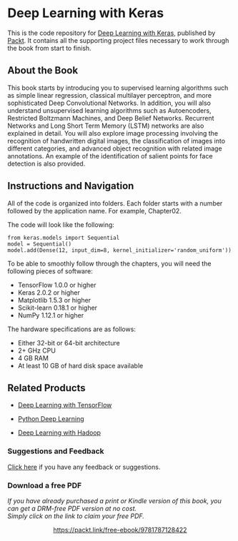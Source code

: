 # Deep Learning with Keras
This is the code repository for [Deep Learning with Keras](https://www.packtpub.com/big-data-and-business-intelligence/deep-learning-keras?utm_source=github&utm_medium=repository&utm_campaign=9781787128422), published by [Packt](https://www.packtpub.com/?utm_source=github). It contains all the supporting project files necessary to work through the book from start to finish.
## About the Book
This book starts by introducing you to supervised learning algorithms such as simple linear regression, classical multilayer perceptron, and more sophisticated Deep Convolutional Networks. In addition, you will also understand unsupervised learning algorithms such as Autoencoders, Restricted Boltzmann Machines, and Deep Belief Networks. Recurrent Networks and Long Short Term Memory (LSTM) networks are also explained in detail. You will also explore image processing involving the recognition of handwritten digital images, the classification of images into different categories, and advanced object recognition with related image annotations. An example of the identification of salient points for face detection is also provided.
## Instructions and Navigation
All of the code is organized into folders. Each folder starts with a number followed by the application name. For example, Chapter02.



The code will look like the following:
```
from keras.models import Sequential
model = Sequential()
model.add(Dense(12, input_dim=8, kernel_initializer='random_uniform'))
```

To be able to smoothly follow through the chapters, you will need the following pieces of software:

* TensorFlow 1.0.0 or higher
* Keras 2.0.2 or higher
* Matplotlib 1.5.3 or higher
* Scikit-learn 0.18.1 or higher
* NumPy 1.12.1 or higher

The hardware specifications are as follows:

* Either 32-bit or 64-bit architecture
* 2+ GHz CPU
* 4 GB RAM
* At least 10 GB of hard disk space available

## Related Products
* [Deep Learning with TensorFlow](https://www.packtpub.com/big-data-and-business-intelligence/deep-learning-tensorflow?utm_source=github&utm_medium=repository&utm_campaign=9781786469786)

* [Python Deep Learning](https://www.packtpub.com/big-data-and-business-intelligence/python-deep-learning?utm_source=github&utm_medium=repository&utm_campaign=9781786464453)

* [Deep Learning with Hadoop](https://www.packtpub.com/big-data-and-business-intelligence/deep-learning-hadoop?utm_source=github&utm_medium=repository&utm_campaign=9781787124769)

### Suggestions and Feedback
[Click here](https://docs.google.com/forms/d/e/1FAIpQLSe5qwunkGf6PUvzPirPDtuy1Du5Rlzew23UBp2S-P3wB-GcwQ/viewform) if you have any feedback or suggestions.
### Download a free PDF

 <i>If you have already purchased a print or Kindle version of this book, you can get a DRM-free PDF version at no cost.<br>Simply click on the link to claim your free PDF.</i>
<p align="center"> <a href="https://packt.link/free-ebook/9781787128422">https://packt.link/free-ebook/9781787128422 </a> </p>